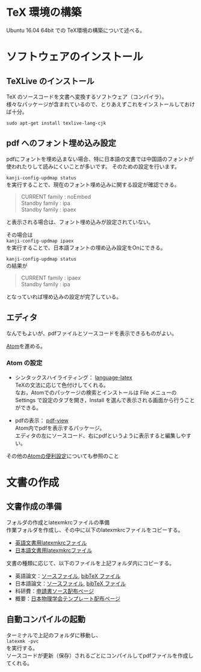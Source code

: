 # TeX 環境の構築

Ubuntu 16.04 64bit での TeX環境の構築について述べる。

# ソフトウェアのインストール
## TeXLive のインストール

TeX のソースコードを文書へ変換するソフトウェア（コンパイラ）。  
様々なパッケージが含まれているので、とりあえずこれをインストールしておけば十分。

`sudo apt-get install texlive-lang-cjk`

## pdf へのフォント埋め込み設定

pdfにフォントを埋め込まない場合、特に日本語の文書では中国語のフォントが使われたりして読みにくいことが多いです。
そのための設定を行います。

`kanji-config-updmap status`  
を実行することで、現在のフォント埋め込みに関する設定が確認できる。
> CURRENT family : noEmbed  
> Standby family : ipa  
> Standby family : ipaex  

と表示される場合は、フォント埋め込みが設定されていない。

その場合は  
`kanji-config-updmap ipaex`  
を実行することで、日本語フォントの埋め込み設定をOnにできる。

`kanji-config-updmap status`  
の結果が
> CURRENT family : ipaex  
> Standby family : ipa

となっていれば埋め込みの設定が完了している。

## エディタ

なんでもよいが、pdfファイルとソースコードを表示できるものがよい。

[Atom](https://atom.io/)を進める。

### Atom の設定
+ シンタックスハイライティング： [language-latex](https://atom.io/packages/language-latex)  
TeXの文法に応じて色付けしてくれる。  
なお，Atomでのパッケージの検索とインストールは File メニューの Settings で設定のタブを開き，Install を選んで表示される画面から行うことができる。

+ pdfの表示： [pdf-view](https://atom.io/packages/pdf-view)  
Atom内でpdfを表示するパッケージ。  
エディタの左にソースコード、右にpdfというように表示すると編集しやすい。

その他の[Atomの便利設定](../ubuntu/atom.md)についても参照のこと

# 文書の作成
## 文書作成の準備
フォルダの作成とlatexmkrcファイルの準備  
作業フォルダを作成し、その中に以下のlatexmkrcファイルをコピーする。
+ [英語文書用latexmkrcファイル](English/latexmkrc)
+ [日本語文書用latexmkrcファイル](Japanese/latexmkrc)

文書の種類に応じて、以下のファイルを上記フォルダ内にコピーする。
+ 英語論文：[ソースファイル](English/manuscript.tex), [bibTeX ファイル](English/refs.bib)
+ 日本語論文：[ソースファイル](Japanese/manuscript.tex), [bibTeX ファイル](English/refs.bib)
+ 科研費：[申請書ソース配布ページ](http://osksn2.hep.sci.osaka-u.ac.jp/~taku/kakenhiLaTeX/)
+ 概要：[日本物理学会テンプレート配布ページ](https://www.gakkai-web.net/gakkai/jps/jps_n/template.html)

## 自動コンパイルの起動
ターミナルで上記のフォルダに移動し、  
`latexmk -pvc`  
を実行する。  
ソースコードが更新（保存）されるごとにコンパイルしてpdfファイルを作成してくれる。
